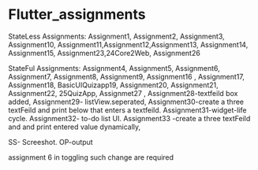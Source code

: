 # Flutter_assignments


StateLess Assignments: Assignment1, Assignment2, Assignment3, Assignment10, Assignment11,Assignment12,Assignment13, Assignment14, Assignment15,
Assignment23,24Core2Web, Assignment26

StateFul Assignments: Assignment4, Assignment5, Assignment6, Assignment7, Assignment8, Assignment9, Assignment16 , Assignment17, Assignment18, BasicUIQuizapp19, Assignment20, Assignment21, Assignment22,  25QuizApp, Assignmet27 ,
Assignment28-textfeild  box added, 
Assignment29- listView.seperated, 
Assignment30-create a three textFeild and print below that enters a textfeild.
Assignment31-widget-life cycle.
Assignment32- to-do list UI.
Assignment33 -create a three textFeild and and print entered value dynamically,


SS- Screeshot.
OP-output


assignment 6  in toggling such change are required

